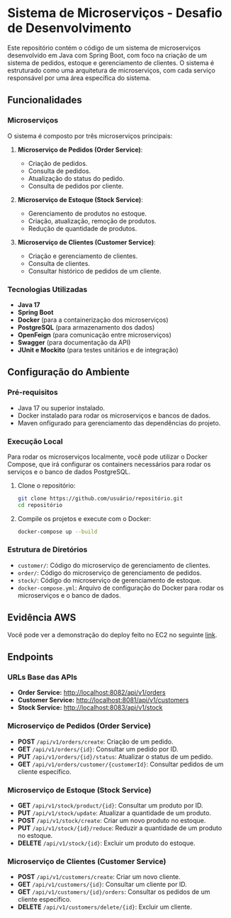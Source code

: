 # Sistema de Microserviços - Desafio de Desenvolvimento

Este repositório contém o código de um sistema de microserviços desenvolvido em Java com Spring Boot, com foco na criação de um sistema de pedidos, estoque e gerenciamento de clientes. O sistema é estruturado como uma arquitetura de microserviços, com cada serviço responsável por uma área específica do sistema.

## Funcionalidades

### Microserviços

O sistema é composto por três microserviços principais:

1. **Microserviço de Pedidos (Order Service)**:
   - Criação de pedidos.
   - Consulta de pedidos.
   - Atualização do status do pedido.
   - Consulta de pedidos por cliente.

2. **Microserviço de Estoque (Stock Service)**:
   - Gerenciamento de produtos no estoque.
   - Criação, atualização, remoção de produtos.
   - Redução de quantidade de produtos.

3. **Microserviço de Clientes (Customer Service)**:
   - Criação e gerenciamento de clientes.
   - Consulta de clientes.
   - Consultar histórico de pedidos de um cliente.

### Tecnologias Utilizadas

- **Java 17**
- **Spring Boot**
- **Docker** (para a containerização dos microserviços)
- **PostgreSQL** (para armazenamento dos dados)
- **OpenFeign** (para comunicação entre microserviços)
- **Swagger** (para documentação da API)
- **JUnit e Mockito** (para testes unitários e de integração)

## Configuração do Ambiente

### Pré-requisitos

- Java 17 ou superior instalado.
- Docker instalado para rodar os microserviços e bancos de dados.
- Maven onfigurado para gerenciamento das dependências do projeto.

### Execução Local

Para rodar os microserviços localmente, você pode utilizar o Docker Compose, que irá configurar os containers necessários para rodar os serviços e o banco de dados PostgreSQL.

1. Clone o repositório:

    ```bash
    git clone https://github.com/usuário/repositório.git
    cd repositório
    ```

2. Compile os projetos e execute com o Docker:

    ```bash
    docker-compose up --build
    ```

### Estrutura de Diretórios

- `customer/`: Código do microserviço de gerenciamento de clientes.
- `order/`: Código do microserviço de gerenciamento de pedidos.
- `stock/`: Código do microserviço de gerenciamento de estoque.
- `docker-compose.yml`: Arquivo de configuração do Docker para rodar os microserviços e o banco de dados.

## Evidência AWS

Você pode ver a demonstração do deploy feito no EC2 no seguinte [link](https://youtu.be/0vW-hgCiiVQ).


## Endpoints

### URLs Base das APIs

- **Order Service:** [http://localhost:8082/api/v1/orders](http://localhost:8082/api/v1/orders)
- **Customer Service:** [http://localhost:8081/api/v1/customers](http://localhost:8081/api/v1/customers)
- **Stock Service:** [http://localhost:8083/api/v1/stock](http://localhost:8083/api/v1/stock)


### Microserviço de Pedidos (Order Service)

- **POST** `/api/v1/orders/create`: Criação de um pedido.
- **GET** `/api/v1/orders/{id}`: Consultar um pedido por ID.
- **PUT** `/api/v1/orders/{id}/status`: Atualizar o status de um pedido.
- **GET** `/api/v1/orders/customer/{customerId}`: Consultar pedidos de um cliente específico.

### Microserviço de Estoque (Stock Service)

- **GET** `/api/v1/stock/product/{id}`: Consultar um produto por ID.
- **PUT** `/api/v1/stock/update`: Atualizar a quantidade de um produto.
- **POST** `/api/v1/stock/create`: Criar um novo produto no estoque.
- **PUT** `/api/v1/stock/{id}/reduce`: Reduzir a quantidade de um produto no estoque.
- **DELETE** `/api/v1/stock/{id}`: Excluir um produto do estoque.

### Microserviço de Clientes (Customer Service)

- **POST** `/api/v1/customers/create`: Criar um novo cliente.
- **GET** `/api/v1/customers/{id}`: Consultar um cliente por ID.
- **GET** `/api/v1/customers/{id}/orders`: Consultar os pedidos de um cliente específico.
- **DELETE** `/api/v1/customers/delete/{id}`: Excluir um cliente.

